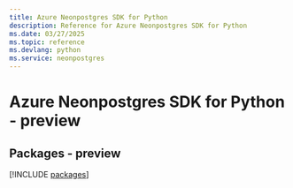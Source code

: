```yaml
---
title: Azure Neonpostgres SDK for Python
description: Reference for Azure Neonpostgres SDK for Python
ms.date: 03/27/2025
ms.topic: reference
ms.devlang: python
ms.service: neonpostgres
---
```

# Azure Neonpostgres SDK for Python - preview
## Packages - preview
[!INCLUDE [packages](neonpostgres-index.md)]